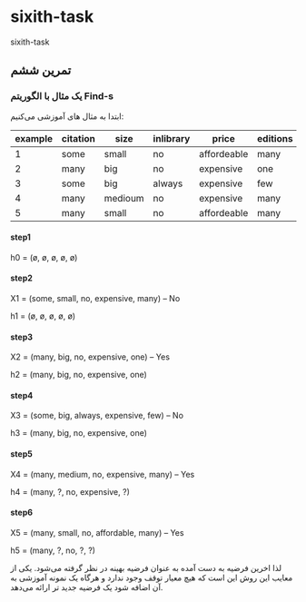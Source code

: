 # sixith-task
 sixith-task
## تمرین ششم
### یک مثال با الگوریتم Find-s

ابتدا به مثال های آموزشی می‌کنیم:

| example | citation | size  | inlibrary |    price    | editions |  buy  |
|---------|----------|-------|-----------|-------------|----------|-------|
|    1    |   some   | small |    no     | affordeable |   many   |  no   |
|    2    |   many   |  big  |    no     |  expensive  |   one    |  yes  | 
|    3    |   some   |  big  |  always   |  expensive  |   few    |  no   |
|    4    |   many   |medioum|    no     |  expensive  |   many   |  yes  |
|    5    |   many   | small |    no     | affordeable |   many   |  yes  |


#### step1
h0 = (ø, ø, ø, ø, ø)

#### step2
 X1 = (some, small, no, expensive, many) – No
 
 h1 = (ø, ø, ø, ø, ø)
 
#### step3
X2 = (many, big, no, expensive, one) – Yes

h2 = (many, big, no, expensive, one)

#### step4
X3 = (some, big, always, expensive, few) – No

h3 = (many, big, no, expensive, one)

#### step5
X4 = (many, medium, no, expensive, many) – Yes

h4 = (many, ?, no, expensive, ?)

#### step6
X5 = (many, small, no, affordable, many) – Yes

h5 = (many, ?, no, ?, ?)

لذا اخرین فرضیه به دست آمده به عنوان فرضیه بهینه در نظر گرفته می‌شود. یکی از معایب این روش این است که هیچ معیار توقف وجود ندارد و هرگاه یک نمونه آموزشی به آن اضافه شود یک فرضیه جدید تر ارائه می‌دهد.
 
